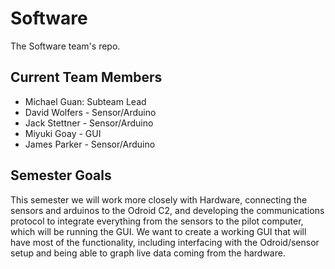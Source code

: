 # Software
The Software team's repo.

## Current Team Members
* Michael Guan: Subteam Lead
* David Wolfers - Sensor/Arduino
* Jack Stettner - Sensor/Arduino
* Miyuki Goay - GUI
* James Parker - Sensor/Arduino


## Semester Goals


This semester we will work more closely with Hardware, connecting the sensors and arduinos to the Odroid C2, and developing the communications protocol to integrate everything from the sensors to the pilot computer, which will be running the GUI. We want to create a working GUI that will have most of the functionality, including interfacing with the Odroid/sensor setup and being able to graph live data coming from the hardware.




